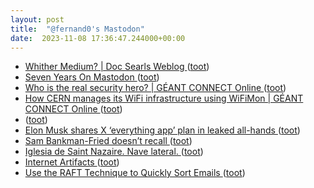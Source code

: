 ```yaml
---
layout: post
title:  "@fernand0's Mastodon"
date:  2023-11-08 17:36:47.244000+00:00
---
```

*  [Whither Medium? \|  Doc Searls Weblog   ](https://doc.searls.com/2023/10/31/whither-medium/) ([toot](https://mastodon.social/@fernand0/111376138714681742))
*  [Seven Years On Mastodon ](https://shkspr.mobi/blog/2023/10/seven-years-on-mastodon) ([toot](https://mastodon.social/@fernand0/111375851387183315))
*  [Who is the real security hero? \| GÉANT CONNECT Online ](https://connect.geant.org/2023/10/31/who-is-the-real-security-her) ([toot](https://mastodon.social/@fernand0/111375542509194972))
*  [How CERN manages its WiFi infrastructure using WiFiMon \| GÉANT CONNECT Online ](https://connect.geant.org/2023/10/31/how-cern-manages-its-wifi-infrastructure-using-wifimo) ([toot](https://mastodon.social/@fernand0/111375488616181725))
*  [ ](https://mastodon.social/users/fernand0/statuses/111375242841597582/activity) ([toot](https://mastodon.social/users/fernand0/statuses/111375242841597582/activity))
*  [Elon Musk shares X ‘everything app’ plan in leaked all-hands ](https://www.theverge.com/23940924/elon-musk-x-twitter-all-hands-linda-yaccarino-super-ap) ([toot](https://mastodon.social/@fernand0/111375068218540319))
*  [Sam Bankman-Fried doesn’t recall ](https://www.theverge.com/2023/10/30/23939639/sam-bankman-fried-cross-exam-frau) ([toot](https://mastodon.social/@fernand0/111374828428231429))
*  [Iglesia de Saint Nazaire. Nave lateral. ](https://www.flickr.com/photos/fernand0/53304782884) ([toot](https://mastodon.social/@fernand0/111374772183524981))
*  [Internet Artifacts ](https://neal.fun/internet-artifacts) ([toot](https://mastodon.social/@fernand0/111374600746357594))
*  [Use the RAFT Technique to Quickly Sort Emails ](https://lifehacker.com/use-the-raft-technique-to-quickly-sort-emails-185097388) ([toot](https://mastodon.social/@fernand0/111374389178518011))
